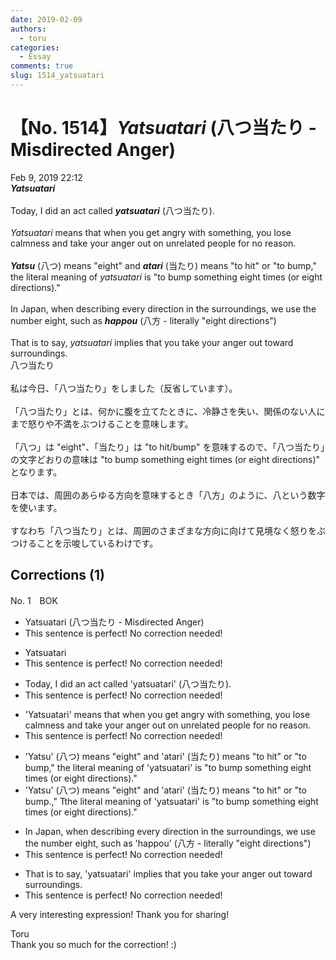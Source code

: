 ```yaml
---
date: 2019-02-09
authors:
  - toru
categories:
  - Essay
comments: true
slug: 1514_yatsuatari
---
```


# 【No. 1514】<strong><em>Yatsuatari</strong></em> (八つ当たり - Misdirected Anger)
<div class="date">Feb 9, 2019 22:12</div>
<div id="post"><div id="body_show_ori">
<strong><em>Yatsuatari</strong></em><br/><br/>Today, I did an act called <strong><em>yatsuatari</em></strong> (八つ当たり).<br/><br/><em>Yatsuatari</em> means that when you get angry with something, you lose calmness and take your anger out on unrelated people for no reason.<br/><br/><strong><em>Yatsu</em></strong> (八つ) means "eight" and <strong><em>atari</em></strong> (当たり) means "to hit" or "to bump," the literal meaning of <em>yatsuatari</em> is "to bump something eight times (or eight directions)."<br/><br/>In Japan, when describing every direction in the surroundings, we use the number eight, such as <strong><em>happou</em></strong> (八方 - literally "eight directions")<br/><br/>That is to say, <em>yatsuatari</em> implies that you take your anger out toward surroundings.
</div></div>

<!-- more -->

<div id="post_ja"><div id="body_show_mo">
八つ当たり<br/><br/>私は今日、「八つ当たり」をしました（反省しています）。<br/><br/>「八つ当たり」とは、何かに腹を立てたときに、冷静さを失い、関係のない人にまで怒りや不満をぶつけることを意味します。<br/><br/>「八つ」は "eight"、「当たり」は "to hit/bump" を意味するので、「八つ当たり」の文字どおりの意味は "to bump something eight times (or eight directions)" となります。<br/><br/>日本では、周囲のあらゆる方向を意味するとき「八方」のように、八という数字を使います。<br/><br/>すなわち「八つ当たり」とは、周囲のさまざまな方向に向けて見境なく怒りをぶつけることを示唆しているわけです。
</div></div>

## Corrections (1)
<div id="block"><div class="first_name"> No. 1　<span class="just_name">BOK</span></div><div id="block2">
<ul class="correction_field">
<li class="incorrect">Yatsuatari (八つ当たり - Misdirected Anger)</li>
<li class="corrected perfect">This sentence is perfect! No correction needed!</li>
</ul>
<ul class="correction_field">
<li class="incorrect">Yatsuatari</li>
<li class="corrected perfect">This sentence is perfect! No correction needed!</li>
</ul>
<ul class="correction_field">
<li class="incorrect">Today, I did an act called 'yatsuatari' (八つ当たり).</li>
<li class="corrected perfect">This sentence is perfect! No correction needed!</li>
</ul>
<ul class="correction_field">
<li class="incorrect">'Yatsuatari' means that when you get angry with something, you lose calmness and take your anger out on unrelated people for no reason.</li>
<li class="corrected perfect">This sentence is perfect! No correction needed!</li>
</ul>
<ul class="correction_field">
<li class="incorrect">'Yatsu' (八つ) means "eight" and 'atari' (当たり) means "to hit" or "to bump," the literal meaning of 'yatsuatari' is "to bump something eight times (or eight directions)."</li>
<li class="corrected correct">
'Yatsu' (八つ) means "eight" and 'atari' (当たり) means "to hit" or "to bump<span class="f_red">.</span><span class="f_gray"><span class="sline">,</span></span>" <span class="f_red">T</span><span class="f_gray"><span class="sline">t</span></span>he literal meaning of 'yatsuatari' is "to bump something eight times (or eight directions)."
</li>
</ul>
<ul class="correction_field">
<li class="incorrect">In Japan, when describing every direction in the surroundings, we use the number eight, such as 'happou' (八方 - literally "eight directions")</li>
<li class="corrected perfect">This sentence is perfect! No correction needed!</li>
</ul>
<ul class="correction_field">
<li class="incorrect">That is to say, 'yatsuatari' implies that you take your anger out toward surroundings.</li>
<li class="corrected perfect">This sentence is perfect! No correction needed!</li>
</ul>
<p class="comment_small">
 A very interesting expression! Thank you for sharing!
</p>

</div><div class="name"><span class="just_name">Toru</span><br>
Thank you so much for the correction! :)
</div>
</div>
